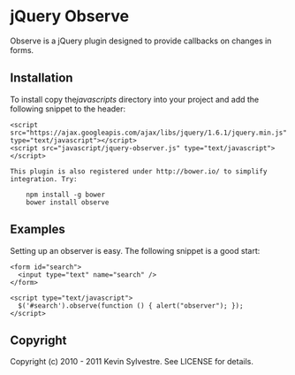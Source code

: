 # jQuery Observe

Observe is a jQuery plugin designed to provide callbacks on changes in forms.

## Installation

To install copy the*javascripts* directory into your project and add the following snippet to the header:

    <script src="https://ajax.googleapis.com/ajax/libs/jquery/1.6.1/jquery.min.js" type="text/javascript"></script>
    <script src="javascript/jquery-observer.js" type="text/javascript"></script>

    This plugin is also registered under http://bower.io/ to simplify integration. Try:

        npm install -g bower
        bower install observe

## Examples

Setting up an observer is easy. The following snippet is a good start:
    
    <form id="search">
      <input type="text" name="search" />
    </form>

    <script type="text/javascript">
      $('#search').observe(function () { alert("observer"); });
    </script>

## Copyright

Copyright (c) 2010 - 2011 Kevin Sylvestre. See LICENSE for details.
